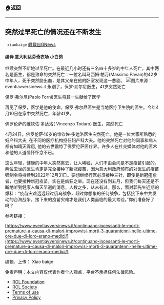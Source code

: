 ###  [:house:返回](README.md)
---


## 突然过早死亡的情况还在不断发生
` xiaobaige` [轉載自GNews](https://gnews.org/zh-hans/2412681/)

#### 编译 意大利达芬奇农场 小白鸽
 
继续突然不断地过早死亡。在最近几小时还有三名四十多岁的中年人死亡，其中两名是医生，都是致命的突然死亡：一位名叫马西姆·帕万(Massimo Pavan)的42岁中年人，死于突然脑出血，是其父亲在他的卧室发现这一悲剧。
 ![](https://assets.gnews.org/wp-content/uploads/2022/04/Schermata-2022-04-25-alle-19.00.19.png)图片来源：eventiavversinews.it 
永别了，保罗·弗尔尼医生，41岁突然死亡
 
保罗·弗尔尼(Paolo Forni)医生将其一生献给了医学
 
再见了保罗，医学是他的使命。保罗·弗尔尼医生是当地医疗卫生院的医生。今年4月10日在家中突然死亡，年龄41岁。
 
佛罗伦萨的维钦佐·多达洛( Vincenzo Todaro) 医生，突然死亡
 
4月24日，佛罗伦萨46岁的维钦佐·多达洛医生突然死亡。他是一位大家所熟悉的妇产科大夫, 在不同的医疗机构担任妇产科大夫。他的突然死亡对他的同事和病人都有如晴天霹雳, 他的去世震惊了佛罗伦萨医疗界。许多人在社交媒体对他的医术和他的人道情怀怀念不已。
 
这么年轻，健康的中年人突然离去，让人唏嘘，人们不由会问是不是疫苗引起的。两位去世的医生肯定是完全接种了新冠疫苗，因为意大利政府颁布的对医生的疫苗强制令将持续到2022年12月31日。要想继续行医必须接种三针，即使是新冠痊愈者，也要接种新冠疫苗，实在是疯狂之举。现在还没有到五月，但我们每天还是不断地听到健康人每天早逝的消息，人数之多，从未有过。那么，面对郭先生近期的爆料：“疫苗灾难远远超过俄乌战争，超过你想象的任何战争，包括接下来中共发动的台海战争。接下来的疫苗灾难才是我们人类面临的最大考验。”你们准备好了吗？
 
参考链接：
 
[https://www.eventiavversinews.it/continuano-incessanti-le-morti-premature-a-causa-di-malori-improvvisi-morti-3-quarantenni-nelle-ultime-ore-due-di-loro-erano-medici/](https://www.eventiavversinews.it/continuano-incessanti-le-morti-premature-a-causa-di-malori-improvvisi-morti-3-quarantenni-nelle-ultime-ore-due-di-loro-erano-medici/)

编辑、上传： Xiao baige

免责声明：本文内容仅代表作者个人观点，平台不承担任何法律风险。
  
- [ROL Foundation](https://rolfoundation.org/)
- [ROL Society](https://rolsociety.org/)
- [Terms of use](https://gnews.org/terms-of-use-3/)
- [Privacy Policy](https://gnews.org/privacy-policy/)
